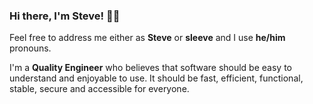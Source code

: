 ### Hi there, I'm Steve! 👋🏼

Feel free to address me either as **Steve** or **sleeve** and I use **he/him** pronouns.

I'm a **Quality Engineer** who believes that software should be easy to understand and enjoyable to use. It should be fast, efficient, functional, stable, secure and accessible for everyone.
